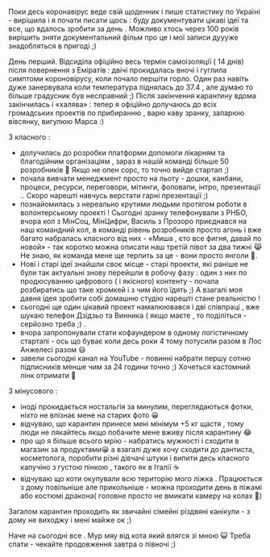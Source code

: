 Поки десь коронавірус веде свій щоденник і пише статистику по Україні - вирішила і я почати писати щось : буду документувати цікаві ідеї та все, що вдалось зробити за день . Можливо хтось через 100 років вирішить зняти документальний фільм про це  і мої записи дуууже знадобляться в пригоді ;)  

День перший. 
Відсиділа офіційно весь термін самоізоляції ( 14 днів) після повернення з Еміратів : двічі  прокидалась вночі і гуглила симптоми короновірусу, коли почало першіти горло. Один раз навіть дуже занервувала коли температура піднялась до 37.4 , але думаю то більше градусник був несправний ;)  Після закінчення карантину вдома закінчилась і «халява» : тепер я офіційно долучаюсь до всіх громадських проектів по прибиранню , варю каву зранку, запарюю вівсянку,  вигулюю Марса :) 

З класного : 
+ долучилась до розробки платформи допомоги лікарням та благодійним організаціям , зараз в нашій команді більше 50 розробників 🤖 Якщо не опен сорс, то точно вийде стартап ;) 
+ почала вивчати менеджмент просто на льоту - дошки, канбани, процеси, ресурси, переговори, мітинги, фоловапи, інтро, презентації .. Скоро нарешті навчусь верстати гарні презентації ;) 
+ познайомилась з нереально крутими людьми протягом роботи в волонтерському проекті  ! Сьогодні зранку телефонували з РНБО, вчора кол з МінСоц, МінЦифри, Василь з Прозоро приєднався на наш командний кол,  в команді рівень розробників просто агонь і вже багато набралась класного від них -  «Миша , єто все фигня, давай по новой» - так коротко можна описати наш третій півот за два тижні :joy_cat: 
Не знаю, як команда мене ще терпить за це - вони просто янголи :ghost:. 
+ Нові і старі ідеї знайшли своє місце - старі проекти, які раніше не були так актуальні знову перейшли в робочу фазу : один з них по продюсуванню цифрового ( і якісного)  контенту - почала розбиратись що таке хромкей і з чим його їдять ;)  А взагалі моя давня ідея зробити собі домашню студію нарешті стане реальністю ! 
+ сьогодні ще один цікавий проект намалюювався  і дві співпраці , вже шукаю телефон Дзідзьо та Винника ( якщо маєте , то  поділіться - серйозно треба ;) . 
+ вчора запропонували стати кофаундером в одному логістичному стартапі - ось що буває коли десь роки 4 тому потусили разом в Лос Анжелесі разом :smiley:
+ завели сьогодні канал на YouTube - повинні набрати першу сотню підписників менше чим за 24 години точно ;) Хочеться кастомний лінк отримати 🥰

З мінусового :
- іноді прокидається ностальгія за минулим, переглядаються фотки, ніхто не впізнає мене на старих фото :grinning: 
- відчуваю, що карантин принесе мені мінімум +5 кг щастя , тому люди не лякайтесь якщо побачите мене вживу після карантину :joy: 
- про що я більше всього мрію - набратись мужності і сходити в магазин за продуктами:grinning: а взагалі дуже хочу сходити до дантиста, косметолога, поробити різні дівчачі штуки і випити десь класного капучіно з густою пінкою , такого як в Італії :coffee:
- відчуваю що коти окупували всю територію мого ліжка . Працюється з дому повільніше але прикольніше - можна проходити день в піжамі або костюмі дракона( головне просто не вмикати камеру на колах 🤣) 

Загалом карантин проходить як звичайні сімейні різдвяні канікули - з дому не виходжу і мені майже ок ;) 

Наче на сьогодні все .  Мур мяу від кота який влягся зі мною :smiley_cat: 
Треба спати - чекайте продовження завтра о півночі ;)
